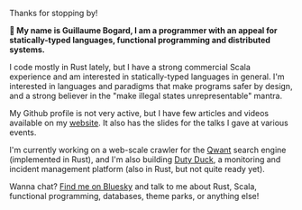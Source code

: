 Thanks for stopping by!

**👋 My name is Guillaume Bogard, I am a programmer with an appeal for statically-typed languages, functional programming and distributed systems.**

I code mostly in Rust lately, but I have a strong commercial Scala experience and am interested in statically-typed languages in general. 
I'm interested in languages and paradigms that make programs safer by design, and a strong believer in the "make illegal states unrepresentable" mantra.

My Github profile is not very active, but I have few articles and videos available on my [website](https://guillaumebogard.dev). It also has
the slides for the talks I gave at various events.

I'm currently working on a web-scale crawler for the [Qwant](https://www.qwant.com) search engine (implemented in Rust), 
and I'm also building [Duty Duck](https://github.com/duty-duck/duty-duck), a monitoring and incident management platform (also in Rust, but not quite ready yet).

Wanna chat? [Find me on Bluesky](https://bsky.app/profile/gbogard.bsky.social) and talk to me about Rust, Scala, functional programming, databases,
theme parks, or anything else!
